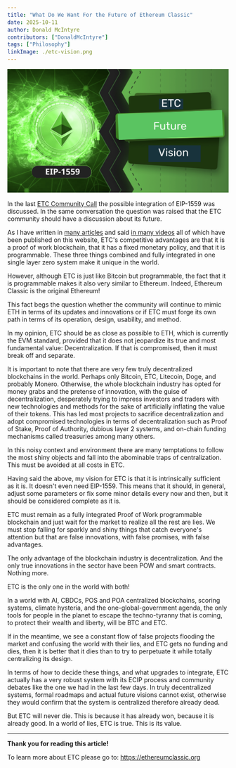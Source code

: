 ```yaml
---
title: "What Do We Want For the Future of Ethereum Classic"
date: 2025-10-11
author: Donald McIntyre
contributors: ["DonaldMcIntyre"]
tags: ["Philosophy"]
linkImage: ./etc-vision.png
---
```


![](./etc-vision.png)

In the last [ETC Community Call](https://youtu.be/N9zab2XWLVI?si=oDuLYkuXgrYNZJB-) the possible integration of EIP-1559 was discussed. In the same conversation the question was raised that the ETC community should have a discussion about its future. 

As I have written in [many articles](https://ethereumclassic.org/news/tag/blog) and said [in many videos](https://www.youtube.com/@ETCupdates) all of which have been published on this website, ETC's competitive advantages are that it is a proof of work blockchain, that it has a fixed monetary policy, and that it is programmable. These three things combined and fully integrated in one single layer zero system make it unique in the world. 

However, although ETC is just like Bitcoin but programmable, the fact that it is programmable makes it also very similar to Ethereum. Indeed, Ethereum Classic is the original Ethereum!

This fact begs the question whether the community will continue to mimic ETH in terms of its updates and innovations or if ETC must forge its own path in terms of its operation, design, usability, and method.

In my opinion, ETC should be as close as possible to ETH, which is currently the EVM standard, provided that it does not jeopardize its true and most fundamental value: Decentralization. If that is compromised, then it must break off and separate.

It is important to note that there are very few truly decentralized blockchains in the world. Perhaps only Bitcoin, ETC, Litecoin, Doge, and probably Monero. Otherwise, the whole blockchain industry has opted for money grabs and the pretense of innovation, with the guise of decentralization, desperately trying to impress investors and traders with new technologies and methods for the sake of artificially inflating the value of their tokens. This has led most projects to sacrifice decentralization and adopt compromised technologies in terms of decentralization such as Proof of Stake, Proof of Authority, dubious layer 2 systems, and on-chain funding mechanisms called treasuries among many others.

In this noisy context and environment there are many temptations to follow the most shiny objects and fall into the abominable traps of centralization. This must be avoided at all costs in ETC.

Having said the above, my vision for ETC is that it is intrinsically sufficient as it is. It doesn't even need EIP-1559. This means that it should, in general, adjust some parameters or fix some minor details every now and then, but it should be considered complete as it is. 

ETC must remain as a fully integrated Proof of Work programmable blockchain and just wait for the market to realize all the rest are lies. We must stop falling for sparkly and shiny things that catch everyone's attention but that are false innovations, with false promises, with false advantages.

The only advantage of the blockchain industry is decentralization. And the only true innovations in the sector have been POW and smart contracts. Nothing more. 

ETC is the only one in the world with both!

In a world with AI, CBDCs, POS and POA centralized blockchains, scoring systems, climate hysteria, and the one-global-government agenda, the only tools for people in the planet to escape the techno-tyranny that is coming, to protect their wealth and liberty, will be BTC and ETC.

If in the meantime, we see a constant flow of false projects flooding the market and confusing the world with their lies, and ETC gets no funding and dies, then it is better that it dies than to try to perpetuate it while totally centralizing its design.

In terms of how to decide these things, and what upgrades to integrate, ETC actually has a very robust system with its ECIP process and community debates like the one we had in the last few days. In truly decentralized systems, formal roadmaps and actual future visions cannot exist, otherwise they would confirm that the system is centralized therefore already dead. 

But ETC will never die. This is because it has already won, because it is already good. In a world of lies, ETC is true. This is its value. 

---

**Thank you for reading this article!**

To learn more about ETC please go to: https://ethereumclassic.org
